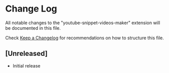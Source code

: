 # Change Log

All notable changes to the "youtube-snippet-videos-maker" extension will be documented in this file.

Check [Keep a Changelog](http://keepachangelog.com/) for recommendations on how to structure this file.

## [Unreleased]

- Initial release